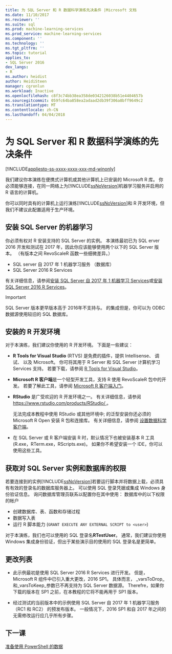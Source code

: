 ```yaml
---
title: 为 SQL Server 和 R 数据科学演练先决条件 |Microsoft 文档
ms.date: 11/10/2017
ms.reviewer: ''
ms.suite: sql
ms.prod: machine-learning-services
ms.prod_service: machine-learning-services
ms.component: ''
ms.technology: ''
ms.tgt_pltfrm: ''
ms.topic: tutorial
applies_to:
- SQL Server 2016
dev_langs:
- R
ms.author: heidist
author: HeidiSteen
manager: cgronlun
ms.workload: Inactive
ms.openlocfilehash: c8f3c74bb38ea358de0342126038b51e4404657b
ms.sourcegitcommit: 059fc64ba858ea2adaad2db39f306a8bff9649c2
ms.translationtype: MT
ms.contentlocale: zh-CN
ms.lasthandoff: 04/04/2018
---
```

# <a name="prerequisites-for-the-data-science-walkthrough-for-sql-server-and-r"></a>为 SQL Server 和 R 数据科学演练的先决条件
[!INCLUDE[appliesto-ss-xxxx-xxxx-xxx-md-winonly](../../includes/appliesto-ss-xxxx-xxxx-xxx-md-winonly.md)]

我们建议你本演练在便携式计算机或其他计算机上已安装的 Microsoft R 库。 你必须能够连接，在同一网络上为[!INCLUDE[ssNoVersion](../../includes/ssnoversion-md.md)]机器学习服务并启用的 R 语言的计算机。

你可以同时具有的计算机上运行演练[!INCLUDE[ssNoVersion](../../includes/ssnoversion-md.md)]和 R 开发环境，但我们不建议此配置适用于生产环境。

## <a name="install-machine-learning-for-sql-server"></a>安装 SQL Server 的机器学习

你必须有权对 R 安装支持的 SQL Server 的实例。 本演练最初已为 SQL erver 2016 开发和测试在 2017 年，因此你应该能够使用两个以下的 SQL Server 版本。 （有版本之间 RevoScaleR 函数一些细微差异。）

+ SQL server 自 2017 年 1 机器学习服务 （数据库）
+ SQL Server 2016 R Services

有关详细信息，请参阅[安装 SQL Server 自 2017 年 1 机器学习 Services](../install/sql-machine-learning-services-windows-install.md)或[安装 SQL Server 2016 R Services](../install/sql-r-services-windows-install.md)。

> [!IMPORTANT]
> SQL Server 版本更早版本高于 2016年不支持与。 的集成但是，你可以为 ODBC 数据源使用较旧的 SQL 数据库。

## <a name="install-an-r-development-environment"></a>安装的 R 开发环境

对于本演练，我们建议你使用的 R 开发环境。 下面是一些建议：

- **R Tools for Visual Studio** (RTVS) 是免费的插件，提供 Intellisense、 调试、 以及 Microsoft。 你可将其用于 R Server 和 SQL Server 计算机学习 Services 支持。 若要下载，请参阅 [R Tools for Visual Studio](https://www.visualstudio.com/vs/rtvs/)。

- **Microsoft R 客户端**是一个轻型开发工具，支持 R 使用 RevoScaleR 包中的开发。 若要了解此工具，请参阅 [Microsoft R 客户端入门](https://docs.microsoft.com/machine-learning-server/r-client/what-is-microsoft-r-client)。

- **RStudio** 是广受欢迎的 R 开发环境之一。 有关详细信息，请参阅[ https://www.rstudio.com/products/RStudio/ ](https://www.rstudio.com/products/RStudio/)。

    无法完成本教程中使用 RStudio 或其他环境中; 的泛型安装你还必须的 Microsoft R Open 安装 R 包和连接库。 有关详细信息，请参阅 [设置数据科学客户端](../r/set-up-a-data-science-client.md)。

- 在 SQL Server 或 R 客户端安装 R 时，默认情况下也被安装基本 R 工具 (R.exe，RTerm.exe，RScripts.exe)。 如果你不希望安装一个 IDE，你可以使用这些工具。

## <a name="get-permissions-on-the-sql-server-instance-and-database"></a>获取对 SQL Server 实例和数据库的权限

若要连接到的实例[!INCLUDE[ssNoVersion](../../includes/ssnoversion-md.md)]若要运行脚本并将数据上载，必须具有有效的登录名的数据库服务器上。  可以使用 SQL 登录凭据或集成 Windows 身份验证信息。 询问数据库管理员联系以配置你在其中使用： 数据库中的以下权限的帐户

- 创建数据库、表、函数和存储过程
- 数据写入表
- 运行 R 脚本能力 (`GRANT EXECUTE ANY EXTERNAL SCRIPT to <user>`)

对于本演练，我们也可以使用的 SQL 登录名**RTestUser**。 通常，我们建议你使用 Windows 集成身份验证，但出于某些演示目的使用的 SQL 登录名是更简单。

## <a name="change-list"></a>更改列表

+ 此示例最初是使用 SQL Server 2016 R Services 进行开发。 但是，Microsoft R 组件中已引入重大更改，2016 SP1。 具体而言， _varsToDrop_和_varsToKeep_参数已不再支持为 SQL Server 数据源。 Therefre，如果你下载的版本在 SP1 之前，在本教程的它将不能再用于 SP1 版本。

+ 经过测试的当前版本中的示例使用 SQL Server 自 2017 年 1 机器学习服务 （RC1 和 RC2） 的预发布版本。 一般情况下，2016 SP1 和自 2017 年之间的无需修改运行应几乎所有步骤。

## <a name="next-lesson"></a>下一课

[准备使用 PowerShell 的数据](/walkthrough-prepare-the-data.md)
